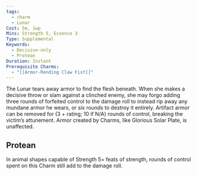```yaml
---
tags:
  - charm
  - Lunar
Cost: 5m, 1wp
Mins: Strength 5, Essence 3
Type: Supplemental
Keywords:
  - Decisive-only
  - Protean
Duration: Instant
Prerequisite Charms:
  - "[[Armor-Rending Claw Fist]]"
---
```

The Lunar tears away armor to find the flesh beneath. When she makes a decisive throw or slam against a clinched enemy, she may forgo adding three rounds of forfeited control to the damage roll to instead rip away any mundane armor he wears, or six rounds to destroy it entirely. Artifact armor can be removed for (3 + rating; 10 if N/A) rounds of control, breaking the victim’s attunement. Armor created by Charms, like Glorious Solar Plate, is unaffected. 
## Protean 

In animal shapes capable of Strength 5+ feats of strength, rounds of control spent on this Charm still add to the damage roll.